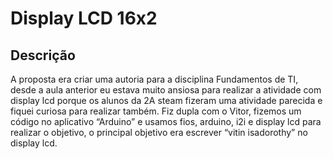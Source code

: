 # Display LCD 16x2
## Descrição
A proposta era criar uma autoria para a disciplina Fundamentos de TI, desde a aula anterior eu estava muito ansiosa para realizar a atividade com display lcd porque os alunos da 2A steam fizeram uma atividade parecida e fiquei curiosa para realizar também. Fiz dupla com o Vitor, fizemos um código no aplicativo “Arduino” e usamos fios, arduino, i2i e display lcd para realizar o objetivo, o principal objetivo era escrever “vitin isadorothy” no display lcd.

